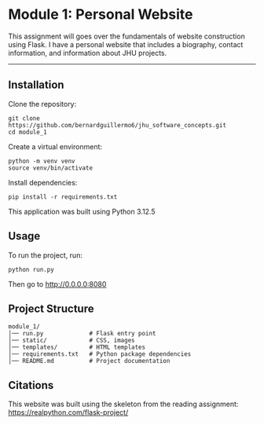 # Module 1: Personal Website

This assignment will goes over the fundamentals of website construction using Flask. I have a personal website that includes a biography, contact information, and information about JHU projects.

---

## Installation

Clone the repository:
```
git clone https://github.com/bernardguillermo6/jhu_software_concepts.git
cd module_1
```

Create a virtual environment:
```
python -m venv venv
source venv/bin/activate
```

Install dependencies:
```
pip install -r requirements.txt
```
This application was built using Python 3.12.5

## Usage
To run the project, run:
```
python run.py
```
Then go to http://0.0.0.0:8080

## Project Structure
```
module_1/
│── run.py             # Flask entry point
│── static/            # CSS, images
│── templates/         # HTML templates
│── requirements.txt   # Python package dependencies
│── README.md          # Project documentation
```

## Citations
This website was built using the skeleton from the reading assignment:
https://realpython.com/flask-project/



